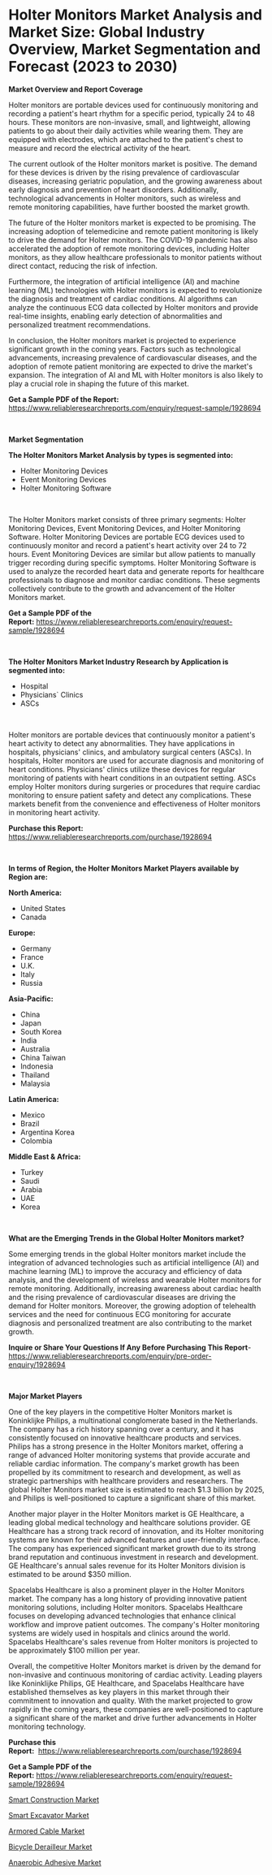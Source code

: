 <p><h1>Holter Monitors Market Analysis and Market Size: Global Industry Overview, Market Segmentation and Forecast (2023 to 2030)</h1></p><p><strong>Market Overview and Report Coverage</strong></p>
<p><p>Holter monitors are portable devices used for continuously monitoring and recording a patient's heart rhythm for a specific period, typically 24 to 48 hours. These monitors are non-invasive, small, and lightweight, allowing patients to go about their daily activities while wearing them. They are equipped with electrodes, which are attached to the patient's chest to measure and record the electrical activity of the heart.</p><p>The current outlook of the Holter monitors market is positive. The demand for these devices is driven by the rising prevalence of cardiovascular diseases, increasing geriatric population, and the growing awareness about early diagnosis and prevention of heart disorders. Additionally, technological advancements in Holter monitors, such as wireless and remote monitoring capabilities, have further boosted the market growth.</p><p>The future of the Holter monitors market is expected to be promising. The increasing adoption of telemedicine and remote patient monitoring is likely to drive the demand for Holter monitors. The COVID-19 pandemic has also accelerated the adoption of remote monitoring devices, including Holter monitors, as they allow healthcare professionals to monitor patients without direct contact, reducing the risk of infection.</p><p>Furthermore, the integration of artificial intelligence (AI) and machine learning (ML) technologies with Holter monitors is expected to revolutionize the diagnosis and treatment of cardiac conditions. AI algorithms can analyze the continuous ECG data collected by Holter monitors and provide real-time insights, enabling early detection of abnormalities and personalized treatment recommendations.</p><p>In conclusion, the Holter monitors market is projected to experience significant growth in the coming years. Factors such as technological advancements, increasing prevalence of cardiovascular diseases, and the adoption of remote patient monitoring are expected to drive the market's expansion. The integration of AI and ML with Holter monitors is also likely to play a crucial role in shaping the future of this market.</p></p>
<p><strong>Get a Sample PDF of the Report:</strong> <a href="https://www.reliableresearchreports.com/enquiry/request-sample/1928694">https://www.reliableresearchreports.com/enquiry/request-sample/1928694</a></p>
<p>&nbsp;</p>
<p><strong>Market Segmentation</strong></p>
<p><strong>The Holter Monitors Market Analysis by types is segmented into:</strong></p>
<p><ul><li>Holter Monitoring Devices</li><li>Event Monitoring Devices</li><li>Holter Monitoring Software</li></ul></p>
<p>&nbsp;</p>
<p><p>The Holter Monitors market consists of three primary segments: Holter Monitoring Devices, Event Monitoring Devices, and Holter Monitoring Software. Holter Monitoring Devices are portable ECG devices used to continuously monitor and record a patient's heart activity over 24 to 72 hours. Event Monitoring Devices are similar but allow patients to manually trigger recording during specific symptoms. Holter Monitoring Software is used to analyze the recorded heart data and generate reports for healthcare professionals to diagnose and monitor cardiac conditions. These segments collectively contribute to the growth and advancement of the Holter Monitors market.</p></p>
<p><strong>Get a Sample PDF of the Report:</strong>&nbsp;<a href="https://www.reliableresearchreports.com/enquiry/request-sample/1928694">https://www.reliableresearchreports.com/enquiry/request-sample/1928694</a></p>
<p>&nbsp;</p>
<p><strong>The Holter Monitors Market Industry Research by Application is segmented into:</strong></p>
<p><ul><li>Hospital</li><li>Physicians` Clinics</li><li>ASCs</li></ul></p>
<p>&nbsp;</p>
<p><p>Holter monitors are portable devices that continuously monitor a patient's heart activity to detect any abnormalities. They have applications in hospitals, physicians' clinics, and ambulatory surgical centers (ASCs). In hospitals, Holter monitors are used for accurate diagnosis and monitoring of heart conditions. Physicians' clinics utilize these devices for regular monitoring of patients with heart conditions in an outpatient setting. ASCs employ Holter monitors during surgeries or procedures that require cardiac monitoring to ensure patient safety and detect any complications. These markets benefit from the convenience and effectiveness of Holter monitors in monitoring heart activity.</p></p>
<p><strong>Purchase this Report:</strong>&nbsp; <a href="https://www.reliableresearchreports.com/purchase/1928694">https://www.reliableresearchreports.com/purchase/1928694</a></p>
<p>&nbsp;</p>
<p><strong>In terms of Region, the Holter Monitors Market Players available by Region are:</strong></p>
<p>
    <p> <strong> North America: </strong>
        <ul>
            <li>United States</li>
            <li>Canada</li>
        </ul>
        </p> 
    <p> <strong> Europe: </strong>
        <ul>
            <li>Germany</li>
            <li>France</li>
            <li>U.K.</li>
            <li>Italy</li>
            <li>Russia</li>
        </ul>
        </p> 
    <p> <strong> Asia-Pacific: </strong>
        <ul>
            <li>China</li>
            <li>Japan</li>
            <li>South Korea</li>
            <li>India</li>
            <li>Australia</li>
            <li>China Taiwan</li>
            <li>Indonesia</li>
            <li>Thailand</li>
            <li>Malaysia</li>
        </ul>
        </p> 
    <p> <strong> Latin America: </strong>
        <ul>
            <li>Mexico</li>
            <li>Brazil</li>
            <li>Argentina Korea</li>
            <li>Colombia</li>
        </ul>
        </p> 
    <p> <strong> Middle East & Africa: </strong>
        <ul>
            <li>Turkey</li>
            <li>Saudi</li>
            <li>Arabia</li>
            <li>UAE</li>
            <li>Korea</li>
        </ul>
    </p>
    </p>
<p>&nbsp;</p>
<p><strong>What are the Emerging Trends in the Global Holter Monitors market?</strong></p>
<p><p>Some emerging trends in the global Holter monitors market include the integration of advanced technologies such as artificial intelligence (AI) and machine learning (ML) to improve the accuracy and efficiency of data analysis, and the development of wireless and wearable Holter monitors for remote monitoring. Additionally, increasing awareness about cardiac health and the rising prevalence of cardiovascular diseases are driving the demand for Holter monitors. Moreover, the growing adoption of telehealth services and the need for continuous ECG monitoring for accurate diagnosis and personalized treatment are also contributing to the market growth.</p></p>
<p><strong>Inquire or Share Your Questions If Any Before Purchasing This Report</strong>- <a href="https://www.reliableresearchreports.com/enquiry/pre-order-enquiry/1928694">https://www.reliableresearchreports.com/enquiry/pre-order-enquiry/1928694</a></p>
<p>&nbsp;</p>
<p><strong>Major Market Players</strong></p>
<p><p>One of the key players in the competitive Holter Monitors market is Koninklijke Philips, a multinational conglomerate based in the Netherlands. The company has a rich history spanning over a century, and it has consistently focused on innovative healthcare products and services. Philips has a strong presence in the Holter Monitors market, offering a range of advanced Holter monitoring systems that provide accurate and reliable cardiac information. The company's market growth has been propelled by its commitment to research and development, as well as strategic partnerships with healthcare providers and researchers. The global Holter Monitors market size is estimated to reach $1.3 billion by 2025, and Philips is well-positioned to capture a significant share of this market.</p><p>Another major player in the Holter Monitors market is GE Healthcare, a leading global medical technology and healthcare solutions provider. GE Healthcare has a strong track record of innovation, and its Holter monitoring systems are known for their advanced features and user-friendly interface. The company has experienced significant market growth due to its strong brand reputation and continuous investment in research and development. GE Healthcare's annual sales revenue for its Holter Monitors division is estimated to be around $350 million.</p><p>Spacelabs Healthcare is also a prominent player in the Holter Monitors market. The company has a long history of providing innovative patient monitoring solutions, including Holter monitors. Spacelabs Healthcare focuses on developing advanced technologies that enhance clinical workflow and improve patient outcomes. The company's Holter monitoring systems are widely used in hospitals and clinics around the world. Spacelabs Healthcare's sales revenue from Holter monitors is projected to be approximately $100 million per year.</p><p>Overall, the competitive Holter Monitors market is driven by the demand for non-invasive and continuous monitoring of cardiac activity. Leading players like Koninklijke Philips, GE Healthcare, and Spacelabs Healthcare have established themselves as key players in this market through their commitment to innovation and quality. With the market projected to grow rapidly in the coming years, these companies are well-positioned to capture a significant share of the market and drive further advancements in Holter monitoring technology.</p></p>
<p><strong>Purchase this Report:</strong>&nbsp;&nbsp;<a href="https://www.reliableresearchreports.com/purchase/1928694">https://www.reliableresearchreports.com/purchase/1928694</a></p>
<p></p>
<p><strong>Get a Sample PDF of the Report:</strong>&nbsp;<a href="https://www.reliableresearchreports.com/enquiry/request-sample/1928694">https://www.reliableresearchreports.com/enquiry/request-sample/1928694</a></p>
<p><p><a href="https://github.com/YashRP12/Market-Research-Report-List-1/blob/main/smart-construction-market.md">Smart Construction Market</a></p><p><a href="https://github.com/Chiragrp25/Market-Research-Report-List-1/blob/main/smart-excavator-market.md">Smart Excavator Market</a></p><p><a href="https://medium.com/@krishna_35021/armored-cable-market-insight-market-trends-growth-forecasted-from-2023-to-2030-a2ebe8ed1df0">Armored Cable Market</a></p><p><a href="https://www.linkedin.com/pulse/bicycle-derailleur-market-challenges-opportunities-growth-drivers-edukc/">Bicycle Derailleur Market</a></p><p><a href="https://medium.com/@krish.reportprime/anaerobic-adhesive-market-insight-market-trends-growth-forecasted-from-2023-to-2030-679c6ec6be01">Anaerobic Adhesive Market</a></p></p>